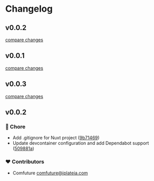 # Changelog


## v0.0.2

[compare changes](https://github.com/comfuture/justway/compare/v0.0.1...v0.0.2)

## v0.0.1

[compare changes](https://github.com/comfuture/justway/compare/v0.0.3...v0.0.1)

## v0.0.3

[compare changes](https://github.com/comfuture/justway/compare/v0.0.2...v0.0.3)

## v0.0.2


### 🏡 Chore

- Add .gitignore for Nuxt project ([9b71469](https://github.com/comfuture/justway/commit/9b71469))
- Update devcontainer configuration and add Dependabot support ([509881a](https://github.com/comfuture/justway/commit/509881a))

### ❤️ Contributors

- Comfuture <comfuture@iplateia.com>

